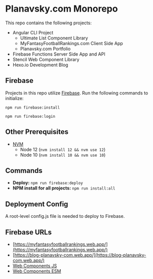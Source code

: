 # Planavsky.com Monorepo

This repo contains the following projects:
- Angular CLI Project
  - Ultimate List Component Library
  - MyFantasyFootballRankings.com Client Side App
  - Planavsky.com Portfolio 
- Firebase Functions Server Side App and API
- Stencil Web Component Library
- Hexo.io Development Blog

## Firebase

Projects in this repo utilize [Firebase](https://www.npmjs.com/package/firebase-tools). Run the following commands to initialize:

`npm run firebase:install` 

`npm run firebase:login`

## Other Prerequisites

- [NVM](https://github.com/nvm-sh/nvm)
  - Node 12 (`nvm install 12 && nvm use 12`)
  - Node 10 (`nvm install 10 && nvm use 10`)

## Commands

- **Deploy:** `npm run firebase:deploy`
- **NPM install for all projects:** `npm run install:all`

## Deployment Config

A root-level config.js file is needed to deploy to Firebase.

## Firebase URLs

- [https://myfantasyfootballrankings.web.app/](https://myfantasyfootballrankings.web.app/)
- [https://blog-planavsky-com.web.app/](https://blog-planavsky-com.web.app/)
- [Web Components JS](https://power-web-components.web.app/stencil-web-components/stencil-web-components.js)
- [Web Components ESM](https://power-web-components.web.app/stencil-web-components/stencil-web-components.esm.js)
